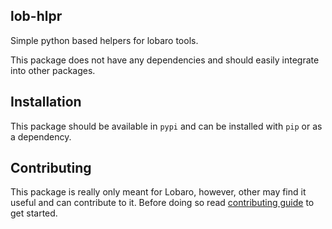 ## lob-hlpr

Simple python based helpers for lobaro tools.

This package does not have any dependencies and should easily integrate into
other packages.

## Installation

This package should be available in `pypi` and can be installed with `pip` or
as a dependency.

## Contributing

This package is really only meant for Lobaro, however, other may find it useful
and can contribute to it.
Before doing so read
[contributing guide](https://github.com/astral-sh/uv/blob/main/CONTRIBUTING.md)
to get started.
